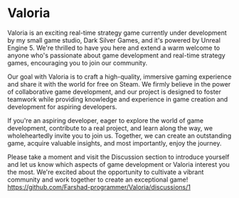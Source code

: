 # Valoria
Valoria is an exciting real-time strategy game currently under development by my small game studio, Dark Silver Games, and it's powered by Unreal Engine 5. We're thrilled to have you here and extend a warm welcome to anyone who's passionate about game development and real-time strategy games, encouraging you to join our community.

Our goal with Valoria is to craft a high-quality, immersive gaming experience and share it with the world for free on Steam. We firmly believe in the power of collaborative game development, and our project is designed to foster teamwork while providing knowledge and experience in game creation and development for aspiring developers.

If you're an aspiring developer, eager to explore the world of game development, contribute to a real project, and learn along the way, we wholeheartedly invite you to join us. Together, we can create an outstanding game, acquire valuable insights, and most importantly, enjoy the journey.

Please take a moment and visit the Discussion section to introduce yourself and let us know which aspects of game development or Valoria interest you the most. We're excited about the opportunity to cultivate a vibrant community and work together to create an exceptional game!
https://github.com/Farshad-programmer/Valoria/discussions/1